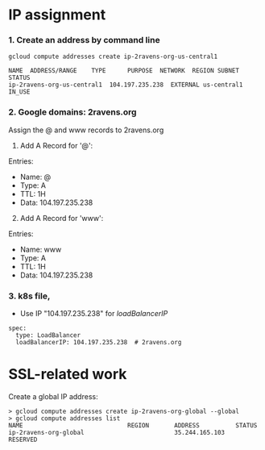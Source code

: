 
# IP assignment

### 1. Create an address by command line

```
gcloud compute addresses create ip-2ravens-org-us-central1

NAME  ADDRESS/RANGE    TYPE      PURPOSE  NETWORK  REGION SUBNET STATUS
ip-2ravens-org-us-central1  104.197.235.238  EXTERNAL us-central1       IN_USE
```

### 2. Google domains: 2ravens.org

Assign the @ and www records to 2ravens.org

1. Add A Record for '@':

Entries:  
  - Name: @
  - Type: A
  - TTL: 1H
  - Data: 104.197.235.238


2. Add A Record for 'www':

Entries:  
  - Name: www
  - Type: A
  - TTL: 1H
  - Data: 104.197.235.238

### 3. k8s file,

- Use IP "104.197.235.238" for *loadBalancerIP*

```
spec:
  type: LoadBalancer
  loadBalancerIP: 104.197.235.238  # 2ravens.org
```


# SSL-related work

Create a global IP address:


```
> gcloud compute addresses create ip-2ravens-org-global --global
> gcloud compute addresses list
NAME                             REGION       ADDRESS          STATUS
ip-2ravens-org-global                         35.244.165.103   RESERVED

```
